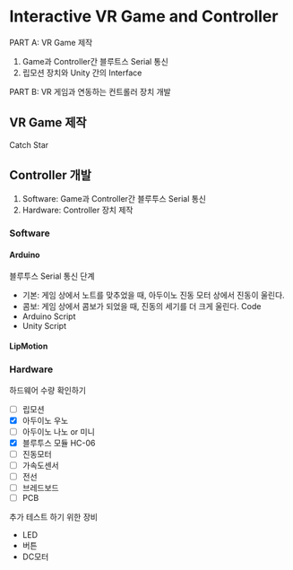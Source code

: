 # Interactive VR Game and Controller 

PART A: VR Game 제작
1. Game과 Controller간 블루트스 Serial 통신
2. 립모션 장치와 Unity 간의 Interface  

PART B: VR 게임과 연동하는 컨트롤러 장치 개발

## VR Game 제작
Catch Star

## Controller 개발
1. Software: Game과 Controller간 블루투스 Serial 통신
2. Hardware: Controller 장치 제작   

### Software  

#### Arduino
블루투스 Serial 통신
단계 
* 기본: 게임 상에서 노트를 맞추었을 때, 아두이노 진동 모터 상에서 진동이 울린다.
* 콤보: 게임 상에서 콤보가 되었을 때, 진동의 세기를 더 크게 울린다. 
Code
* Arduino Script
* Unity Script

#### LipMotion  


### Hardware

하드웨어 수량 확인하기  
- [ ] 립모션  
- [x] 아두이노 우노  
- [ ] 아두이노 나노 or 미니  
- [x] 블루투스 모듈 HC-06  
- [ ] 진동모터  
- [ ] 가속도센서  
- [ ] 전선  
- [ ] 브레드보드  
- [ ] PCB  

추가 테스트 하기 위한 장비
* LED
* 버튼
* DC모터 
